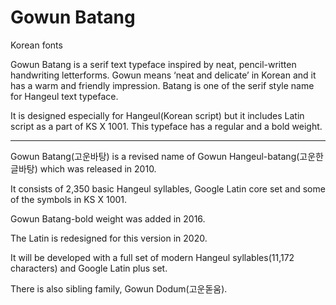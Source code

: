 # Gowun Batang
Korean fonts

Gowun Batang is a serif text typeface inspired by neat, pencil-written handwriting letterforms. Gowun means ‘neat and delicate’ in Korean and it has a warm and friendly impression. Batang is one of the serif style name for Hangeul text typeface.

It is designed especially for Hangeul(Korean script) but it includes Latin script as a part of KS X 1001. This typeface has a regular and a bold weight.

---

Gowun Batang(고운바탕) is a revised name of Gowun Hangeul-batang(고운한글바탕) which was released in 2010. 

It consists of 2,350 basic Hangeul syllables, Google Latin core set and some of the symbols in KS X 1001.

Gowun Batang-bold weight was added in 2016.

The Latin is redesigned for this version in 2020.

It will be developed with a full set of modern Hangeul syllables(11,172 characters) and Google Latin plus set. 

There is also sibling family, Gowun Dodum(고운돋움).
